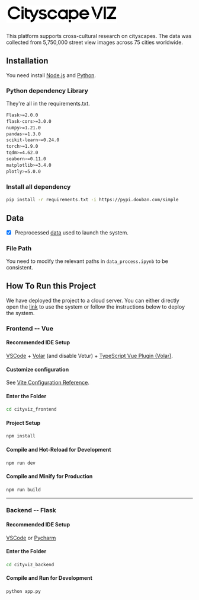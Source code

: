 <!-- # CityViz -->
# <img src="cityviz_frontend/src/assets/logo_black.png" alt="img" width="300px" />
<!-- ![这是一张图片](cityviz_frontend/src/assets/logo_black.png) -->
<!-- <img src="cityviz_frontend/src/assets/logo_black.png" alt="img" width="200px" /> -->

This platform supports cross-cultural research on cityscapes. The data was collected from 5,750,000 street view images across 75 cities worldwide.

## Installation
You need install [Node.js](http://nodejs.cn/download/) and [Python](https://www.python.org/).

### Python dependency Library
They're all in the requirements.txt.
```sh
Flask>=2.0.0
flask-cors>=3.0.0
numpy>=1.21.0
pandas>=1.3.0
scikit-learn>=0.24.0
torch>=1.9.0
tqdm>=4.62.0
seaborn>=0.11.0
matplotlib>=3.4.0
plotly>=5.0.0
```

### Install all dependency
```sh
pip install -r requirements.txt -i https://pypi.douban.com/simple
```

## Data
- [x] Preprocessed [data](cityviz_backend/data) used to launch the system.

### File Path
<!-- You need to put `imdb_vis30k`, `imdb_Beagle` and `data2vis_imdb` in `/Frontend/src/assets/static/`. -->
You need to modify the relevant paths in `data_process.ipynb` to be consistent.


## How To Run this Project
We have deployed the project to a cloud server. You can either directly open the [link](http://47.120.10.244:5173/) to use the system or follow the instructions below to deploy the system.

### Frontend -- Vue
#### Recommended IDE Setup

[VSCode](https://code.visualstudio.com/) + [Volar](https://marketplace.visualstudio.com/items?itemName=johnsoncodehk.volar) (and disable Vetur) + [TypeScript Vue Plugin (Volar)](https://marketplace.visualstudio.com/items?itemName=johnsoncodehk.vscode-typescript-vue-plugin).

#### Customize configuration
See [Vite Configuration Reference](https://vitejs.dev/config/).

#### Enter the Folder
```sh
cd cityviz_frontend
```

#### Project Setup
```sh
npm install
```

#### Compile and Hot-Reload for Development
```sh
npm run dev
```

#### Compile and Minify for Production
```sh
npm run build
```
---

### Backend -- Flask
#### Recommended IDE Setup
[VSCode](https://code.visualstudio.com/) or [Pycharm](https://www.jetbrains.com/pycharm/download/#section=windows) 

#### Enter the Folder
```sh
cd cityviz_backend
```

#### Compile and Run for Development
```sh
python app.py
```
